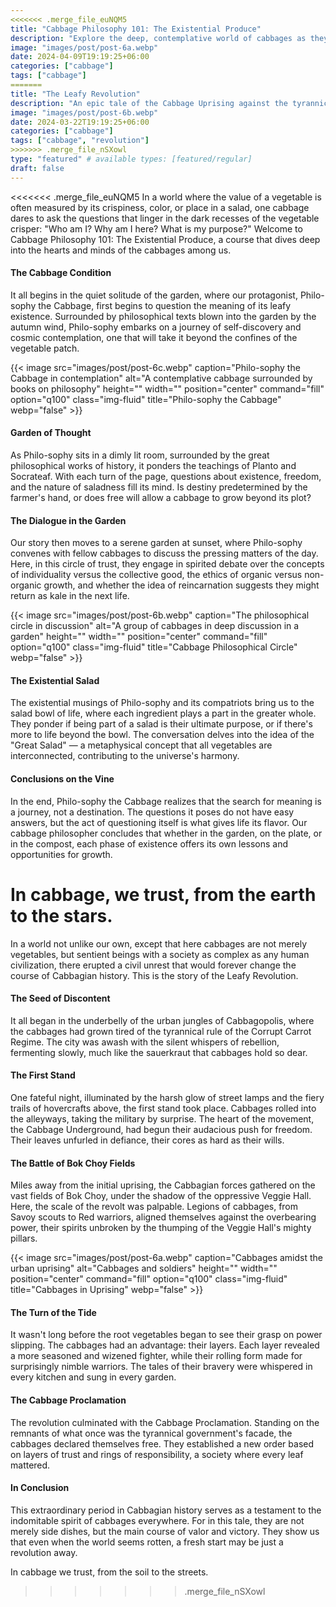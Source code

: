 ```yaml
---
<<<<<<< .merge_file_euNQM5
title: "Cabbage Philosophy 101: The Existential Produce"
description: "Explore the deep, contemplative world of cabbages as they ponder their existence, purpose, and the universe at large. A humorous delve into vegetable existentialism."
image: "images/post/post-6a.webp"
date: 2024-04-09T19:19:25+06:00
categories: ["cabbage"]
tags: ["cabbage"]
=======
title: "The Leafy Revolution"
description: "An epic tale of the Cabbage Uprising against the tyrannical roots of power."
image: "images/post/post-6b.webp"
date: 2024-03-22T19:19:25+06:00
categories: ["cabbage"]
tags: ["cabbage", "revolution"]
>>>>>>> .merge_file_nSXowl
type: "featured" # available types: [featured/regular]
draft: false
---
```


<<<<<<< .merge_file_euNQM5
In a world where the value of a vegetable is often measured by its crispiness, color, or place in a salad, one cabbage dares to ask the questions that linger in the dark recesses of the vegetable crisper: "Who am I? Why am I here? What is my purpose?" Welcome to Cabbage Philosophy 101: The Existential Produce, a course that dives deep into the hearts and minds of the cabbages among us.

#### The Cabbage Condition
It all begins in the quiet solitude of the garden, where our protagonist, Philo-sophy the Cabbage, first begins to question the meaning of its leafy existence. Surrounded by philosophical texts blown into the garden by the autumn wind, Philo-sophy embarks on a journey of self-discovery and cosmic contemplation, one that will take it beyond the confines of the vegetable patch.

{{< image src="images/post/post-6c.webp" caption="Philo-sophy the Cabbage in contemplation" alt="A contemplative cabbage surrounded by books on philosophy" height="" width="" position="center" command="fill" option="q100" class="img-fluid" title="Philo-sophy the Cabbage" webp="false" >}}

#### Garden of Thought
As Philo-sophy sits in a dimly lit room, surrounded by the great philosophical works of history, it ponders the teachings of Planto and Socrateaf. With each turn of the page, questions about existence, freedom, and the nature of saladness fill its mind. Is destiny predetermined by the farmer's hand, or does free will allow a cabbage to grow beyond its plot?

#### The Dialogue in the Garden
Our story then moves to a serene garden at sunset, where Philo-sophy convenes with fellow cabbages to discuss the pressing matters of the day. Here, in this circle of trust, they engage in spirited debate over the concepts of individuality versus the collective good, the ethics of organic versus non-organic growth, and whether the idea of reincarnation suggests they might return as kale in the next life.

{{< image src="images/post/post-6b.webp" caption="The philosophical circle in discussion" alt="A group of cabbages in deep discussion in a garden" height="" width="" position="center" command="fill" option="q100" class="img-fluid" title="Cabbage Philosophical Circle" webp="false" >}}

#### The Existential Salad
The existential musings of Philo-sophy and its compatriots bring us to the salad bowl of life, where each ingredient plays a part in the greater whole. They ponder if being part of a salad is their ultimate purpose, or if there's more to life beyond the bowl. The conversation delves into the idea of the "Great Salad" — a metaphysical concept that all vegetables are interconnected, contributing to the universe's harmony.

#### Conclusions on the Vine
In the end, Philo-sophy the Cabbage realizes that the search for meaning is a journey, not a destination. The questions it poses do not have easy answers, but the act of questioning itself is what gives life its flavor. Our cabbage philosopher concludes that whether in the garden, on the plate, or in the compost, each phase of existence offers its own lessons and opportunities for growth.

In cabbage, we trust, from the earth to the stars.
=======
In a world not unlike our own, except that here cabbages are not merely vegetables, but sentient beings with a society as complex as any human civilization, there erupted a civil unrest that would forever change the course of Cabbagian history. This is the story of the Leafy Revolution.

#### The Seed of Discontent
It all began in the underbelly of the urban jungles of Cabbagopolis, where the cabbages had grown tired of the tyrannical rule of the Corrupt Carrot Regime. The city was awash with the silent whispers of rebellion, fermenting slowly, much like the sauerkraut that cabbages hold so dear.

#### The First Stand
One fateful night, illuminated by the harsh glow of street lamps and the fiery trails of hovercrafts above, the first stand took place. Cabbages rolled into the alleyways, taking the military by surprise. The heart of the movement, the Cabbage Underground, had begun their audacious push for freedom. Their leaves unfurled in defiance, their cores as hard as their wills.

#### The Battle of Bok Choy Fields
Miles away from the initial uprising, the Cabbagian forces gathered on the vast fields of Bok Choy, under the shadow of the oppressive Veggie Hall. Here, the scale of the revolt was palpable. Legions of cabbages, from Savoy scouts to Red warriors, aligned themselves against the overbearing power, their spirits unbroken by the thumping of the Veggie Hall's mighty pillars.

{{< image src="images/post/post-6a.webp" caption="Cabbages amidst the urban uprising" alt="Cabbages and soldiers" height="" width="" position="center" command="fill" option="q100" class="img-fluid" title="Cabbages in Uprising" webp="false" >}}

#### The Turn of the Tide
It wasn't long before the root vegetables began to see their grasp on power slipping. The cabbages had an advantage: their layers. Each layer revealed a more seasoned and wizened fighter, while their rolling form made for surprisingly nimble warriors. The tales of their bravery were whispered in every kitchen and sung in every garden.

#### The Cabbage Proclamation
The revolution culminated with the Cabbage Proclamation. Standing on the remnants of what once was the tyrannical government's facade, the cabbages declared themselves free. They established a new order based on layers of trust and rings of responsibility, a society where every leaf mattered.

#### In Conclusion
This extraordinary period in Cabbagian history serves as a testament to the indomitable spirit of cabbages everywhere. For in this tale, they are not merely side dishes, but the main course of valor and victory. They show us that even when the world seems rotten, a fresh start may be just a revolution away.

In cabbage we trust, from the soil to the streets.
>>>>>>> .merge_file_nSXowl
